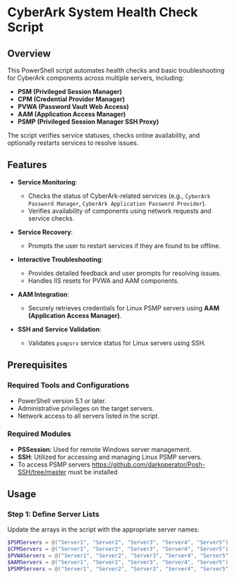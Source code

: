 # CyberArk System Health Check Script

## Overview

This PowerShell script automates health checks and basic troubleshooting for CyberArk components across multiple servers, including:

- **PSM (Privileged Session Manager)**
- **CPM (Credential Provider Manager)**
- **PVWA (Password Vault Web Access)**
- **AAM (Application Access Manager)**
- **PSMP (Privileged Session Manager SSH Proxy)**

The script verifies service statuses, checks online availability, and optionally restarts services to resolve issues.

## Features

- **Service Monitoring**:
  - Checks the status of CyberArk-related services (e.g., `CyberArk Password Manager`, `CyberArk Application Password Provider`).
  - Verifies availability of components using network requests and service checks.

- **Service Recovery**:
  - Prompts the user to restart services if they are found to be offline.

- **Interactive Troubleshooting**:
  - Provides detailed feedback and user prompts for resolving issues.
  - Handles IIS resets for PVWA and AAM components.

- **AAM Integration**:
  - Securely retrieves credentials for Linux PSMP servers using **AAM (Application Access Manager)**.

- **SSH and Service Validation**:
  - Validates `psmpsrv` service status for Linux servers using SSH.

## Prerequisites

### Required Tools and Configurations
- PowerShell version 5.1 or later.
- Administrative privileges on the target servers.
- Network access to all servers listed in the script.

### Required Modules
- **PSSession**: Used for remote Windows server management.
- **SSH**: Utilized for accessing and managing Linux PSMP servers.
- To access PSMP servers https://github.com/darkoperator/Posh-SSH/tree/master must be installed

## Usage

### Step 1: Define Server Lists
Update the arrays in the script with the appropriate server names:

```powershell
$PSMServers = @("Server1", "Server2", "Server3", "Server4", "Server5")
$CPMServers = @("Server1", "Server2", "Server3", "Server4", "Server5")
$PVWAServers = @("Server1", "Server2", "Server3", "Server4", "Server5")
$AAMServers = @("Server1", "Server2", "Server3", "Server4", "Server5")
$PSMPServers = @("Server1", "Server2", "Server3", "Server4", "Server5")
